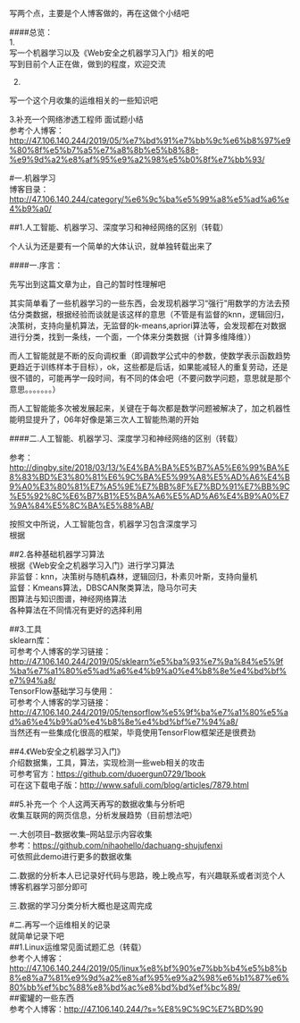 写两个点，主要是个人博客做的，再在这做个小结吧  
  
####总览：  
1.  
写一个机器学习以及《Web安全之机器学习入门》相关的吧  
写到目前个人正在做，做到的程度，欢迎交流  
  
2.  
写一个这个月收集的运维相关的一些知识吧  
  
3.补充一个网络渗透工程师 面试题小结  
参考个人博客：http://47.106.140.244/2019/05/%e7%bd%91%e7%bb%9c%e6%b8%97%e9%80%8f%e5%b7%a5%e7%a8%8b%e5%b8%88-%e9%9d%a2%e8%af%95%e9%a2%98%e5%b0%8f%e7%bb%93/  
  
  
#一.机器学习  
博客目录：http://47.106.140.244/category/%e6%9c%ba%e5%99%a8%e5%ad%a6%e4%b9%a0/  
  
##1.人工智能、机器学习、深度学习和神经网络的区别（转载）  
  
个人认为还是要有一个简单的大体认识，就单独转载出来了  
  
####一.序言：  
  
先写出到这篇文章为止，自己的暂时性理解吧  
  
其实简单看了一些机器学习的一些东西，会发现机器学习“强行”用数学的方法去预估分类数据，根据经验而谈就是该这样的意思（不管是有监督的knn，逻辑回归，决策树，支持向量机算法，无监督的k-means,apriori算法等，会发现都在对数据进行分类，找到一条线，一个面，一个体来分类数据（计算多维降维））  
  
而人工智能就是不断的反向调权重（即调数学公式中的参数，使数学表示函数趋势更趋近于训练样本于目标），ok，这些都是后话，如果能减轻人的重复劳动，还是很不错的，可能再学一段时间，有不同的体会吧（不要问数学问题，意思就是那个意思。。。。。。。）  
  
而人工智能能多次被发展起来，关键在于每次都是数学问题被解决了，加之机器性能明显提升了，06年好像是第三次人工智能热潮的开始  
  
####二.人工智能、机器学习、深度学习和神经网络的区别（转载）  
  
参考：http://dingby.site/2018/03/13/%E4%BA%BA%E5%B7%A5%E6%99%BA%E8%83%BD%E3%80%81%E6%9C%BA%E5%99%A8%E5%AD%A6%E4%B9%A0%E3%80%81%E7%A5%9E%E7%BB%8F%E7%BD%91%E7%BB%9C%E5%92%8C%E6%B7%B1%E5%BA%A6%E5%AD%A6%E4%B9%A0%E7%9A%84%E5%8C%BA%E5%88%AB/  
  
按照文中所说，人工智能包含，机器学习包含深度学习  
根据  
  
  
##2.各种基础机器学习算法  
根据《Web安全之机器学习入门》进行学习算法  
非监督：knn，决策树与随机森林，逻辑回归，朴素贝叶斯，支持向量机  
监督：Kmeans算法，DBSCAN聚类算法，隐马尔可夫  
图算法与知识图谱，神经网络算法  
各种算法在不同情况有更好的选择利用  
  
##3.工具  
sklearn库：  
可参考个人博客的学习链接：http://47.106.140.244/2019/05/sklearn%e5%ba%93%e7%9a%84%e5%9f%ba%e7%a1%80%e5%ad%a6%e4%b9%a0%e4%b8%8e%e4%bd%bf%e7%94%a8/  
TensorFlow基础学习与使用：  
可参考个人博客的学习链接：http://47.106.140.244/2019/05/tensorflow%e5%9f%ba%e7%a1%80%e5%ad%a6%e4%b9%a0%e4%b8%8e%e4%bd%bf%e7%94%a8/  
当然还有一些集成化很高的框架，毕竟使用TensorFlow框架还是很费劲  
  
  
  
##4.《Web安全之机器学习入门》  
介绍数据集，工具，算法，实现检测一些web相关的攻击  
可参考官方：https://github.com/duoergun0729/1book  
可在这下载电子版：http://www.safuli.com/blog/articles/7879.html  
  
  
##5.补充一个 个人这两天再写的数据收集与分析吧  
收集互联网的网页信息，分析发展趋势（目前想法吧）  
  
一.大创项目–数据收集–网站显示内容收集  
参考：https://github.com/nihaohello/dachuang-shujufenxi  
可依照此demo进行更多的数据收集  
  
二.数据的分析本人已记录好代码与思路，晚上晚点写，有兴趣联系或者浏览个人博客机器学习部分即可  
  
三.数据的学习分类分析大概也是这周完成  
  
  
  
#二.再写一个运维相关的记录  
就简单记录下吧  
##1.Linux运维常见面试题汇总（转载）  
参考个人博客：http://47.106.140.244/2019/05/linux%e8%bf%90%e7%bb%b4%e5%b8%b8%e8%a7%81%e9%9d%a2%e8%af%95%e9%a2%98%e6%b1%87%e6%80%bb%ef%bc%88%e8%bd%ac%e8%bd%bd%ef%bc%89/  
##蜜罐的一些东西  
参考个人博客：http://47.106.140.244/?s=%E8%9C%9C%E7%BD%90  
  
  
  
  
  
  
  
  
